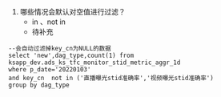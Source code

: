 1. 哪些情况会默认对空值进行过滤？  
    + in 、not in  
    + 待补充
```
--会自动过滤掉key_cn为NULL的数据
select 'new',dag_type,count(1) from ksapp_dev.ads_ks_tfc_monitor_stid_metric_aggr_1d 
where p_date='20220103'
and key_cn  not in ('直播曝光stid准确率','视频曝光stid准确率')
group by dag_type

```    
    